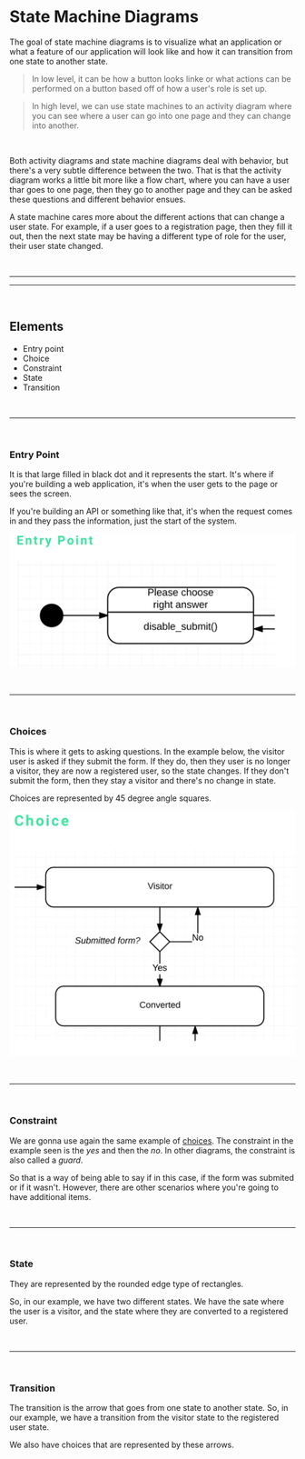 # State Machine Diagrams

The goal of state machine diagrams is to visualize what an application or what a feature of our application will look like and how it can transition from one state to another state.

> In low level, it can be how a button looks linke or what actions can be performed on a button based off of how a user's role is set up.

> In high level, we can use state machines to an activity diagram where you can see where a user can go into one page and they can change into another.

<br>

Both activity diagrams and state machine diagrams deal with behavior, but there's a very subtle difference between the two. That is that the activity diagram works a little bit more like a flow chart, where you can have a user thar goes to one page, then they go to another page and they can be asked these questions and different behavior ensues.

A state machine cares more about the different actions that can change a user state. For example, if a user goes to a registration page, then they fill it out, then the next state may be having a different type of role for the user, their user state changed.


<br><hr>
<hr><br>


## Elements

* Entry point
* Choice
* Constraint
* State
* Transition


<br><hr><br>


### Entry Point

It is that large filled in black dot and it represents the start. It's where if you're building a web application, it's when the user gets to the page or sees the screen.

If you're building an API or something like that, it's when the request comes in and they pass the information, just the start of the system.

![state_machine-diagram-entry-point.png](./media/behavioral-diagrams/state_machine-diagram-entry-point.png)


<br><hr><br>


### Choices

This is where it gets to asking questions. In the example below, the visitor user is asked if they submit the form. If they do, then they user is no longer a visitor, they are now a registered user, so the state changes. If they don't submit the form, then they stay a visitor and there's no change in state.

Choices are represented by 45 degree angle squares.

![state_machine-diagram-choice.png](./media/behavioral-diagrams/state_machine-diagram-choice.png)


<br><hr><br>


### Constraint

We are gonna use again the same example of [choices](#choices). The constraint in the example seen is the *yes* and then the *no*. In other diagrams, the constraint is also called a *guard*.

So that is a way of being able to say if in this case, if the form was submited or if it wasn't. However, there are other scenarios where you're going to have additional items.


<br><hr><br>


### State

They are represented by the rounded edge type of rectangles.

So, in our example, we have two different states. We have the sate where the user is a visitor, and the state where they are converted to a registered user.


<br><hr><br>


### Transition

The transition is the arrow that goes from one state to another state. So, in our example, we have a transition from the visitor state to the registered user state.

We also have choices that are represented by these arrows.